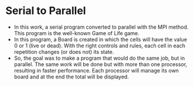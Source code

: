# Serial to Parallel 

- In this work, a serial program converted to parallel with the MPI method. This program is the well-known Game of Life game.
- In this program, a Board is created in which the cells will have the value 0 or 1 (live or dead). With the right controls and rules, each cell in each repetition changes (or does not) its state.
- So, the goal was to make a program that would do the same job, but in parallel. The same work will be done but with more than one processor, resulting in faster performance. Each processor will manage its own board and at the end the total will be displayed.

